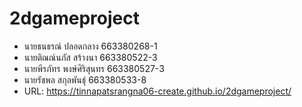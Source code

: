 # 2dgameproject
- นายธนธรณ์ ปลอดกลาง 663380268-1
- นายติณณ์นภัส สร้างนา 663380522-3
- นายพีรภัทร พงษ์ศิริสุนทร 663380527-3
- นายรัชพล สกุลพันธุ์ 663380533-8
- URL: https://tinnapatsrangna06-create.github.io/2dgameproject/


